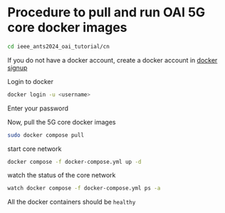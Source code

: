 # Procedure to pull and run OAI 5G core docker images 


```bash
cd ieee_ants2024_oai_tutorial/cn
```

If you do not have a docker account, create a docker account in [docker signup](https://www.docker.com/) 

Login to docker

```bash
docker login -u <username>
```

Enter your password

Now, pull the 5G core docker images

```bash
sudo docker compose pull
```

start core network
```bash
docker compose -f docker-compose.yml up -d
```

watch the status of the core network
```bash
watch docker compose -f docker-compose.yml ps -a
```
All the docker containers should be `healthy`
